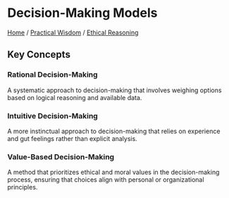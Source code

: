 # Decision-Making Models

[Home](../../../../README.md) / [Practical Wisdom](../../../../practical_wisdom/README.md) / [Ethical Reasoning](../../../practical_wisdom/ethical_reasoning/README.md)

## Key Concepts

### Rational Decision-Making

A systematic approach to decision-making that involves weighing options based on logical reasoning and available data.

### Intuitive Decision-Making

A more instinctual approach to decision-making that relies on experience and gut feelings rather than explicit analysis.

### Value-Based Decision-Making

A method that prioritizes ethical and moral values in the decision-making process, ensuring that choices align with personal or organizational principles.

